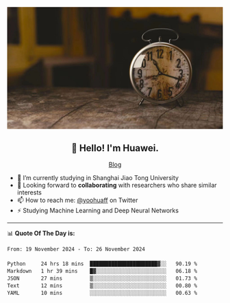 <div align="center">
  <a href="https://github.com/JHW5981">
    <img src="./assets/background.jpg">
  </a>
</div>

<h2 align="center">👋 Hello! I'm Huawei.</h2>
<p align="center">
  <a href="https://blog.csdn.net/Edward__J?spm=1000.2115.3001.5343">Blog</a>
</p>


- 🔭 I’m currently studying in Shanghai Jiao Tong University
- 💬 Looking forward to **collaborating** with researchers who share similar interests
- 📫 How to reach me: [@yoohuaff](https://twitter.com/yoohuaff) on Twitter
- ⚡ Studying Machine Learning and Deep Neural Networks

-------
📊 **Quote Of The Day is:**
<!--START_SECTION:waka-->

```txt
From: 19 November 2024 - To: 26 November 2024

Python     24 hrs 18 mins  ██████████████████████▓░░   90.19 %
Markdown   1 hr 39 mins    █▓░░░░░░░░░░░░░░░░░░░░░░░   06.18 %
JSON       27 mins         ▒░░░░░░░░░░░░░░░░░░░░░░░░   01.73 %
Text       12 mins         ▒░░░░░░░░░░░░░░░░░░░░░░░░   00.80 %
YAML       10 mins         ░░░░░░░░░░░░░░░░░░░░░░░░░   00.63 %
```

<!--END_SECTION:waka-->
